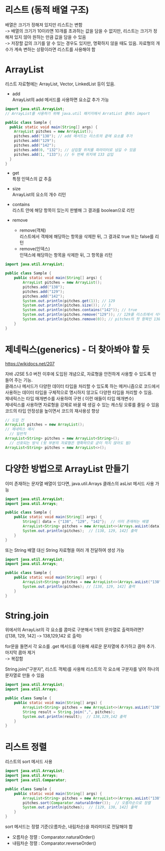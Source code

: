 # 리스트 (동적 배열 구조)
배열은 크기가 정해져 있지만 리스트는 변함   
-> 배열의 크기가 10이라면 10개를 초과하는 값을 담을 수 없지만, 리스트는 크기가 정해져 있지 않아 원하는 만큼 값을 담을 수 있음   
-> 저장할 값의 크기를 알 수 있는 경우도 있지만, 명확하지 않을 때도 있음. 자료형의 개수가 계속 변하는 상황이라면 리스트를 사용해야 함   

# ArrayList
리스트 자료형에는 ArrayList, Vector, LinkedList 등이 있음.   

- add   
ArrayList의 add 메서드를 사용하면 요소값 추가 가능
```Java
import java.util.ArrayList;
// ArrayList를 사용하기 위해 java.util 패키지에서 ArratList 클래스 import

public class Sample {
  public static void main(String[] args) {
    ArrayList pitches = new ArrayList();
    pitches.add("138"); // add 메서드는 리스트의 끝에 요소를 추가
    pitches.add("129");
    pitches.add("142");
    pitches.add(0, "132"); // 삽입할 위치를 파라미터로 넘길 수 있음
    pitches.add(1, "133"); // 두 번째 위치에 133 삽입
  }
}
```

- get   
특정 인덱스의 값 추출

- size   
ArrayList의 요소의 개수 리턴

- contains   
리스트 안에 해당 항목이 있는지 판별해 그 결과를 boolean으로 리턴

- remove   
  - remove(객체)   
  리스트에서 객체에 해당하는 항목을 삭제한 뒤, 그 결과로 true 또는 false를 리턴   
  - remove(인덱스)   
  인덱스에 해당하는 항목을 삭제한 뒤, 그 항목을 리턴

```Java
import java.util.ArrayList;

public class Sample {
    public static void main(String[] args) {
        ArrayList pitches = new ArrayList();
        pitches.add("138");
        pitches.add("129");
        pitches.add("142");
        System.out.println(pitches.get(1)); // 129
        System.out.println(pitches.size()); // 3
        System.out.println(pitches.contains("142")); // true
        System.out.println(pitches.remove("129")); // 129를 리스트에서 삭제하고, true 리턴
        System.out.println(pitches.remove(0)); // pitches의 첫 항목인 138을 삭제한 뒤, 138 리턴
    }
}
```

# 제네릭스(generics) - 더 찾아봐야 할 듯
https://wikidocs.net/207   

자바 J2SE 5.0 버전 이후에 도입된 개념으로, 자료형을 안전하게 사용할 수 있도록 만들어 주는 기능.   
클래스나 메서드가 다양한 데이터 타입을 처리할 수 있도록 하는 메커니즘으로 코드에서 사용하는 데이터 타입을 구체적으로 명시하지 않고도 다양한 타입을 처리할 수 있음.   
제네릭스는 타입 매개변수를 사용하여 구현 (<String> 이런 애들이 타입 매개변수)   
제네릭스를 사용하면 자료형을 강제로 바꿀 때 생길 수 있는 캐스팅 오류를 줄일 수 있음   
코드의 타입 안정성을 높이면서 코드의 재사용성 향상   
```Java
// 도입 전
ArrayList pitches = new ArrayList();
// 제네릭스 예시 
  // 일반적
ArrayList<String> pitches = new ArrayList<String>();
  // 선호되는 방식 (뒷 부분의 자료형은 명확하므로 굳이 적지 않아도 됨)
ArrayList<String> pitches = new ArrayList<>();
```

# 다양한 방법으로 ArrayList 만들기
이미 존재하는 문자열 배열이 있다면, java.util.Arrays 클래스의 asList 메서드 사용 가능
```Java
import java.util.ArrayList;
import java.util.Arrays;

public class Sample {
    public static void main(String[] args) {
        String[] data = {"138", "129", "142"};  // 이미 존재하는 배열
        ArrayList<String> pitches = new ArrayList<>(Arrays.asList(data));
        System.out.println(pitches);  // [138, 129, 142] 출력
    }
}
```
또는 String 배열 대신 String 자료형을 여러 개 전달하여 생성 가능
```Java
import java.util.ArrayList;
import java.util.Arrays;

public class Sample {
    public static void main(String[] args) {
        ArrayList<String> pitches = new ArrayList<>(Arrays.asList("138", "129", "142"));
        System.out.println(pitches); // [138, 129, 142] 출력
    }
}
```

# String.join
위에서의 ArrayList의 각 요소를 콤마로 구분해서 1개의 문자열로 출력하려면?   
([138, 129, 142] -> 138,129,142 로 출력)   

for문을 돌면서 각 요소를 .get 메서드를 이용해 새로운 문자열에 추가하고 콤마 추가. 마지막 콤마 제거   
-> 복잡함   
   
String.join("구분자", 리스트 객체)를 사용해 리스트의 각 요소에 구분자를 넣어 하나의 문자열로 만들 수 있음
```Java
import java.util.ArrayList;
import java.util.Arrays;

public class Sample {
    public static void main(String[] args) {
        ArrayList<String> pitches = new ArrayList<>(Arrays.asList("138", "129", "142"));
        String result = String.join(",", pitches);
        System.out.println(result);  // 138,129,142 출력
    }
}
```

# 리스트 정렬
리스트의 sort 메서드 사용

```Java
import java.util.ArrayList;
import java.util.Arrays;
import java.util.Comparator;

public class Sample {
    public static void main(String[] args) {
        ArrayList<String> pitches = new ArrayList<>(Arrays.asList("138", "129", "142"));
        pitches.sort(Comparator.naturalOrder());  // 오름차순으로 정렬
        System.out.println(pitches);  // [129, 138, 142] 출력
    }
}
```
sort 메서드는 정렬 기준(오름차순, 내림차순)을 파라미터로 전달해야 함
- 오름차순 정렬 : Comparator.naturalOrder()
- 내림차순 정렬 : Comparator.reverseOrder()